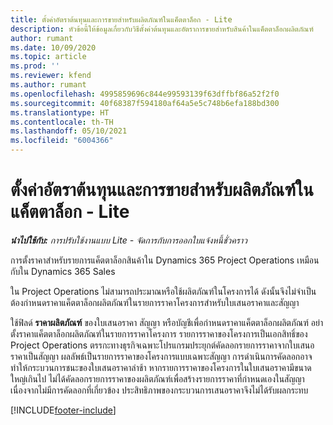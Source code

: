 ```yaml
---
title: ตั้งค่าอัตราต้นทุนและการขายสำหรับผลิตภัณฑ์ในแค็ตตาล็อก - Lite
description: หัวข้อนี้ให้ข้อมูลเกี่ยวกับวิธีตั้งค่าต้นทุนและอัตราการขายสำหรับสินค้าในแค็ตตาล็อกผลิตภัณฑ์
author: rumant
ms.date: 10/09/2020
ms.topic: article
ms.prod: ''
ms.reviewer: kfend
ms.author: rumant
ms.openlocfilehash: 4995859696c844e99593139f63dffbf86a52f2f0
ms.sourcegitcommit: 40f68387f594180af64a5e5c748b6efa188bd300
ms.translationtype: HT
ms.contentlocale: th-TH
ms.lasthandoff: 05/10/2021
ms.locfileid: "6004366"
---
```

# <a name="set-up-cost-and-sales-rates-for-catalog-products---lite"></a>ตั้งค่าอัตราต้นทุนและการขายสำหรับผลิตภัณฑ์ในแค็ตตาล็อก - Lite

_**นำไปใช้กับ:** การปรับใช้งานแบบ Lite - จัดการกับการออกใบแจ้งหนี้ชั่วคราว_


การตั้งราคาสำหรับรายการแค็ตตาล็อกสินค้าใน Dynamics 365 Project Operations เหมือนกับใน Dynamics 365 Sales

ใน Project Operations ไม่สามารถประมาณหรือใช้ผลิตภัณฑ์ในโครงการได้ ดังนั้นจึงไม่จำเป็นต้องกำหนดราคาแค็ตตาล็อกผลิตภัณฑ์ในรายการราคาโครงการสำหรับใบเสนอราคาและสัญญา

ใช้ฟิลด์ **ราคาผลิตภัณฑ์** ของใบเสนอราคา สัญญา หรือบัญชีเพื่อกำหนดราคาแค็ตตาล็อกผลิตภัณฑ์ อย่าตั้งราคาแค็ตตาล็อกผลิตภัณฑ์ในรายการราคาโครงการ รายการราคาของโครงการเป็นเอกสิทธิ์ของ Project Operations ตรรกะทางธุรกิจเฉพาะโปรแกรมประยุกต์คัดลอกรายการราคาจากใบเสนอราคาเป็นสัญญา ผลลัพธ์เป็นรายการราคาของโครงการแบบเฉพาะสัญญา การดำเนินการคัดลอกอาจทำให้กระบวนการชนะของใบเสนอราคาล่าช้า หากรายการราคาของโครงการในใบเสนอราคามีขนาดใหญ่เกินไป ไม่ได้คัดลอกรายการราคาของผลิตภัณฑ์เพื่อสร้างรายการราคาที่กำหนดเองในสัญญา เนื่องจากไม่มีการคัดลอกที่เกี่ยวข้อง ประสิทธิภาพของกระบวนการเสนอราคาจึงไม่ได้รับผลกระทบ


[!INCLUDE[footer-include](../../includes/footer-banner.md)]